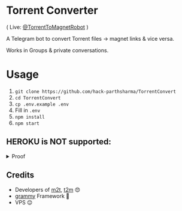 # Torrent Converter
( Live: [@TorrentToMagnetRobot](https://t.me/TorrentToMagnetRobot) )

A Telegram bot to convert Torrent files -> magnet links & vice versa.

Works in Groups & private conversations.

# Usage
1. `git clone https://github.com/hack-parthsharma/TorrentConvert`
2. `cd TorrentConvert`
3. `cp .env.example .env`
4. Fill in `.env`
5. `npm install`
6. `npm start`

## HEROKU is NOT supported:

<details>
  <summary>Proof</summary>
  <img src="https://user-images.githubusercontent.com/48287817/138405287-7aa7002e-83f0-46f4-bbcf-eb87ea72cd8c.png" width="400">
</details>

## Credits
- Developers of [m2t](https://www.npmjs.com/package/magnet2torrent-js), [t2m](https://www.npmjs.com/package/torrent2magnet) 😍
- [grammy](https://grammy.dev/) Framework 💙
- VPS 😌
